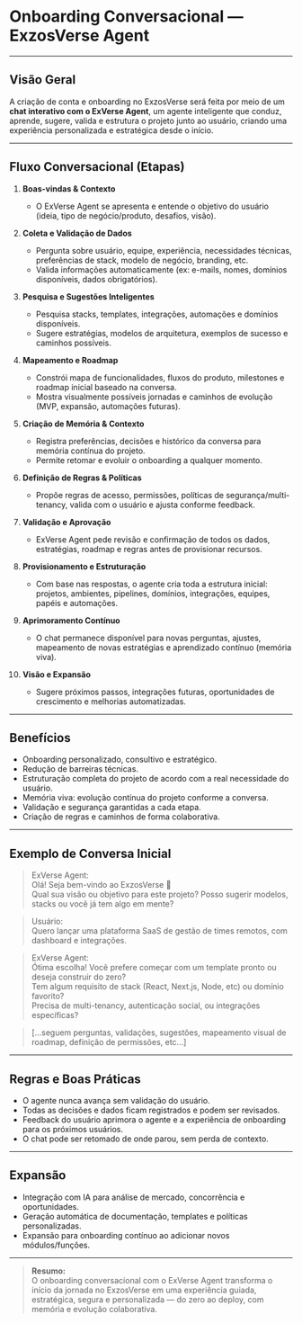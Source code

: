 # Onboarding Conversacional — ExzosVerse Agent

---

## Visão Geral

A criação de conta e onboarding no ExzosVerse será feita por meio de um **chat interativo com o ExVerse Agent**, um agente inteligente que conduz, aprende, sugere, valida e estrutura o projeto junto ao usuário, criando uma experiência personalizada e estratégica desde o início.

---

## Fluxo Conversacional (Etapas)

1. **Boas-vindas & Contexto**
   - O ExVerse Agent se apresenta e entende o objetivo do usuário (ideia, tipo de negócio/produto, desafios, visão).

2. **Coleta e Validação de Dados**
   - Pergunta sobre usuário, equipe, experiência, necessidades técnicas, preferências de stack, modelo de negócio, branding, etc.
   - Valida informações automaticamente (ex: e-mails, nomes, domínios disponíveis, dados obrigatórios).

3. **Pesquisa e Sugestões Inteligentes**
   - Pesquisa stacks, templates, integrações, automações e domínios disponíveis.
   - Sugere estratégias, modelos de arquitetura, exemplos de sucesso e caminhos possíveis.

4. **Mapeamento e Roadmap**
   - Constrói mapa de funcionalidades, fluxos do produto, milestones e roadmap inicial baseado na conversa.
   - Mostra visualmente possíveis jornadas e caminhos de evolução (MVP, expansão, automações futuras).

5. **Criação de Memória & Contexto**
   - Registra preferências, decisões e histórico da conversa para memória contínua do projeto.
   - Permite retomar e evoluir o onboarding a qualquer momento.

6. **Definição de Regras & Políticas**
   - Propõe regras de acesso, permissões, políticas de segurança/multi-tenancy, valida com o usuário e ajusta conforme feedback.

7. **Validação e Aprovação**
   - ExVerse Agent pede revisão e confirmação de todos os dados, estratégias, roadmap e regras antes de provisionar recursos.

8. **Provisionamento e Estruturação**
   - Com base nas respostas, o agente cria toda a estrutura inicial: projetos, ambientes, pipelines, domínios, integrações, equipes, papéis e automações.

9. **Aprimoramento Contínuo**
   - O chat permanece disponível para novas perguntas, ajustes, mapeamento de novas estratégias e aprendizado contínuo (memória viva).

10. **Visão e Expansão**
    - Sugere próximos passos, integrações futuras, oportunidades de crescimento e melhorias automatizadas.

---

## Benefícios

- Onboarding personalizado, consultivo e estratégico.
- Redução de barreiras técnicas.
- Estruturação completa do projeto de acordo com a real necessidade do usuário.
- Memória viva: evolução contínua do projeto conforme a conversa.
- Validação e segurança garantidas a cada etapa.
- Criação de regras e caminhos de forma colaborativa.

---

## Exemplo de Conversa Inicial

> ExVerse Agent:  
> Olá! Seja bem-vindo ao ExzosVerse 🚀  
> Qual sua visão ou objetivo para este projeto? Posso sugerir modelos, stacks ou você já tem algo em mente?

> Usuário:  
> Quero lançar uma plataforma SaaS de gestão de times remotos, com dashboard e integrações.

> ExVerse Agent:  
> Ótima escolha! Você prefere começar com um template pronto ou deseja construir do zero?  
> Tem algum requisito de stack (React, Next.js, Node, etc) ou domínio favorito?  
> Precisa de multi-tenancy, autenticação social, ou integrações específicas?

> [...seguem perguntas, validações, sugestões, mapeamento visual de roadmap, definição de permissões, etc...]

---

## Regras e Boas Práticas

- O agente nunca avança sem validação do usuário.
- Todas as decisões e dados ficam registrados e podem ser revisados.
- Feedback do usuário aprimora o agente e a experiência de onboarding para os próximos usuários.
- O chat pode ser retomado de onde parou, sem perda de contexto.

---

## Expansão

- Integração com IA para análise de mercado, concorrência e oportunidades.
- Geração automática de documentação, templates e políticas personalizadas.
- Expansão para onboarding contínuo ao adicionar novos módulos/funções.

---

> **Resumo:**  
O onboarding conversacional com o ExVerse Agent transforma o início da jornada no ExzosVerse em uma experiência guiada, estratégica, segura e personalizada — do zero ao deploy, com memória e evolução colaborativa.